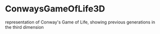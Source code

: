 # ConwaysGameOfLife3D
representation of Conway's Game of Life, showing previous generations in the third dimension
